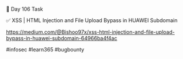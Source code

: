 🎯 Day 106 Task


✅ XSS | HTML Injection and File Upload Bypass in HUAWEI Subdomain


https://medium.com/@Bishoo97x/xss-html-injection-and-file-upload-bypass-in-huawei-subdomain-64966ba4f4ac


#infosec #learn365 #bugbounty
